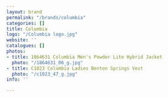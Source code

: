 ```yaml
---
layout: brand
permalink: "/brands/columbia"
categories: []
title: Columbia
logo: "/Columbia logo.jpg"
website: ''
catalogues: []
photos:
- title: 1864631 Columbia Men's Powder Lite Hybrid Jacket
  photo: "/1864631_06_g.jpg"
- title: C1023 Columbia Ladies Benton Springs Vest
  photo: "/c1023_47_g.jpg"
info: ''

---
```

